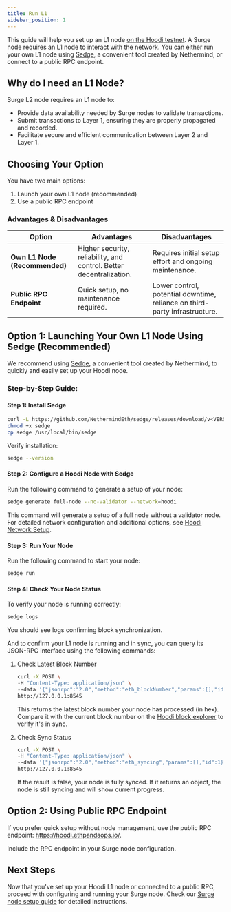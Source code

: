 ```yaml
---
title: Run L1
sidebar_position: 1
---
```


This guide will help you set up an L1 node [on the Hoodi testnet](https://github.com/eth-clients/hoodi). A Surge node
requires an L1 node to interact with the network. You can either run your own L1 node
using [Sedge](https://docs.sedge.nethermind.io/docs/quickstart/complete-guide), a convenient tool created by Nethermind,
or connect to a public RPC endpoint.

## Why do I need an L1 Node?

Surge L2 node requires an L1 node to:

- Provide data availability needed by Surge nodes to validate transactions.
- Submit transactions to Layer 1, ensuring they are properly propagated and recorded.
- Facilitate secure and efficient communication between Layer 2 and Layer 1.

## Choosing Your Option

You have two main options:

1. Launch your own L1 node (recommended)
2. Use a public RPC endpoint

### Advantages & Disadvantages

| Option                        | Advantages                                                          | Disadvantages                                                              |
|-------------------------------|---------------------------------------------------------------------|----------------------------------------------------------------------------|
| **Own L1 Node (Recommended)** | Higher security, reliability, and control. Better decentralization. | Requires initial setup effort and ongoing maintenance.                     |
| **Public RPC Endpoint**       | Quick setup, no maintenance required.                               | Lower control, potential downtime, reliance on third-party infrastructure. |

## Option 1: Launching Your Own L1 Node Using Sedge (Recommended)

We recommend using [Sedge](https://docs.sedge.nethermind.io/docs/quickstart/complete-guide), a convenient tool created
by Nethermind, to quickly and easily set up your Hoodi node.

### Step-by-Step Guide:

#### Step 1: Install Sedge

```bash
curl -L https://github.com/NethermindEth/sedge/releases/download/v<VERSION>/sedge-v<VERSION>-<OS>-<ARCH> --output sedge
chmod +x sedge
cp sedge /usr/local/bin/sedge
```

Verify installation:

```bash
sedge --version
```

#### Step 2: Configure a Hoodi Node with Sedge

Run the following command to generate a setup of your node:

```bash
sedge generate full-node --no-validator --network=hoodi
```

This command will generate a setup of a full node without a validator node. For detailed network configuration and
additional
options, see [Hoodi Network Setup](https://docs.sedge.nethermind.io/docs/networks/hoodi).

#### Step 3: Run Your Node

Run the following command to start your node:

```bash
sedge run
```

#### Step 4: Check Your Node Status

To verify your node is running correctly:

```bash
sedge logs
```

You should see logs confirming block synchronization.

And to confirm your L1 node is running and in sync, you can query its JSON-RPC interface using the following commands:

1. Check Latest Block Number
    ```bash
   curl -X POST \
   -H "Content-Type: application/json" \
   --data '{"jsonrpc":"2.0","method":"eth_blockNumber","params":[],"id":1}' \
   http://127.0.0.1:8545
   ```
   This returns the latest block number your node has processed (in hex). Compare it with the current block number on
   the [Hoodi block explorer](https://hoodi.etherscan.io/) to verify it's in sync.

2. Check Sync Status
    ```bash
   curl -X POST \
   -H "Content-Type: application/json" \
   --data '{"jsonrpc":"2.0","method":"eth_syncing","params":[],"id":1}' \
   http://127.0.0.1:8545
   ```

   If the result is false, your node is fully synced. If it returns an object, the node is still syncing and will show
   current progress.

## Option 2: Using Public RPC Endpoint

If you prefer quick setup without node management, use the public RPC endpoint: https://hoodi.ethpandaops.io/.

Include the RPC endpoint in your Surge node configuration.

## Next Steps

Now that you've set up your Hoodi L1 node or connected to a public RPC, proceed with configuring and running your Surge
node. Check our [Surge node setup guide](./run-l2) for detailed instructions.

